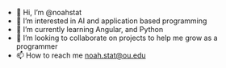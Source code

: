 - 👋 Hi, I’m @noahstat
- 👀 I’m interested in AI and application based programming
- 🌱 I’m currently learning Angular, and Python
- 💞️ I’m looking to collaborate on projects to help me grow as a programmer
- 📫 How to reach me noah.stat@ou.edu

<!---
noahstat/noahstat is a ✨ special ✨ repository because its `README.md` (this file) appears on your GitHub profile.
You can click the Preview link to take a look at your changes.
--->
